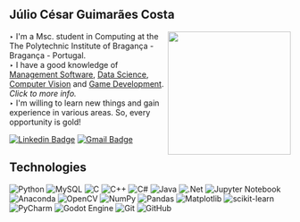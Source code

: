 ## Júlio César Guimarães Costa

<img src="https://i.postimg.cc/7ZY80kdL/LOGO-JCGCOST-CIRCULAR.png" width="220px" border-radius="100px" img align="right">

‣ I'm a Msc. student in Computing at the The Polytechnic Institute of Bragança - Bragança - Portugal. <br/>
‣ I have a good knowledge of [Management Software](https://github.com/stars/JCGCosta/lists/management-software), [Data Science](https://github.com/stars/JCGCosta/lists/data-science), [Computer Vision](https://github.com/stars/JCGCosta/lists/computer-vision-and-graphics) and [Game Development](https://github.com/stars/JCGCosta/lists/game-development). *Click to more info.* <br/>
‣ I'm willing to learn new things and gain experience in various areas. So, every opportunity is gold! <br/>

[![Linkedin Badge](https://img.shields.io/badge/-Julio%20Costa-blue?style=flat-square&logo=Linkedin&logoColor=white&link=https://www.linkedin.com/in/amanda-vieira-483a7820b/)](https://www.linkedin.com/in/jcgcost/)
[![Gmail Badge](https://img.shields.io/badge/-juliocosta@alunos.utfpr.edu.br-c14438?style=flat-square&logo=Gmail&logoColor=white&link=mailto:amanda@manzoti.com)](mailto:juliocesargcosta123@gmail.com)

## Technologies

![Python](https://img.shields.io/badge/python-007ACC.svg?style=for-the-badge&logo=python&logoColor=white)
![MySQL](https://img.shields.io/badge/mysql-%2300f.svg?style=for-the-badge&logo=mysql&logoColor=white)
![C](https://img.shields.io/badge/c-%2300599C.svg?style=for-the-badge&logo=c&logoColor=white)
![C++](https://img.shields.io/badge/c++-%23430098.svg?style=for-the-badge&logo=cplusplus&logoColor=white)
![C#](https://img.shields.io/badge/c%23-%23239120.svg?style=for-the-badge&logo=c-sharp&logoColor=white)
![Java](https://img.shields.io/badge/java-%23ED8B00.svg?style=for-the-badge&logo=java&logoColor=white)
![.Net](https://img.shields.io/badge/.NET-5C2D91?style=for-the-badge&logo=.net&logoColor=white)
![Jupyter Notebook](https://img.shields.io/badge/jupyter-%23FA0F00.svg?style=for-the-badge&logo=jupyter&logoColor=white)
![Anaconda](https://img.shields.io/badge/Anaconda-%2344A833.svg?style=for-the-badge&logo=anaconda&logoColor=white)
![OpenCV](https://img.shields.io/badge/opencv-%23white.svg?style=for-the-badge&logo=opencv&logoColor=white)
![NumPy](https://img.shields.io/badge/numpy-%23013243.svg?style=for-the-badge&logo=numpy&logoColor=white)
![Pandas](https://img.shields.io/badge/pandas-%23150458.svg?style=for-the-badge&logo=pandas&logoColor=white)
![Matplotlib](https://img.shields.io/badge/Matplotlib-%23ffffff.svg?style=for-the-badge&logo=Matplotlib&logoColor=black)
![scikit-learn](https://img.shields.io/badge/scikit--learn-%23F7931E.svg?style=for-the-badge&logo=scikit-learn&logoColor=white)
![PyCharm](https://img.shields.io/badge/pycharm-143?style=for-the-badge&logo=pycharm&logoColor=black&color=black&labelColor=green)
![Godot Engine](https://img.shields.io/badge/GODOT-%23FFFFFF.svg?style=for-the-badge&logo=godot-engine)
![Git](https://img.shields.io/badge/git-%23F05033.svg?style=for-the-badge&logo=git&logoColor=white)
![GitHub](https://img.shields.io/badge/github-%23121011.svg?style=for-the-badge&logo=github&logoColor=white)
